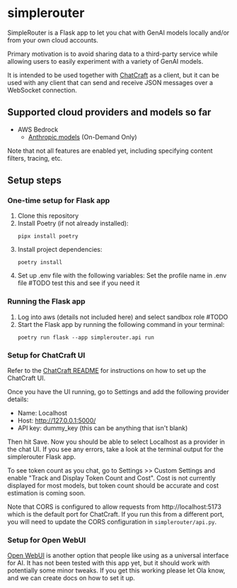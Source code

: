 # simplerouter

SimpleRouter is a Flask app to let you chat with GenAI models locally and/or from your own cloud accounts.

Primary motivation is to avoid sharing data to a third-party service while allowing users to easily experiment with a variety of GenAI models.

It is intended to be used together with [ChatCraft](https://github.com/tarasglek/chatcraft.org) as a client, but it can be used with any client that can send and receive JSON messages over a WebSocket connection.

## Supported cloud providers and models so far

* AWS Bedrock
  * [Anthropic models](https://aws.amazon.com/bedrock/claude/) (On-Demand Only)

Note that not all features are enabled yet, including specifying content filters, tracing, etc.

## Setup steps

### One-time setup for Flask app
1. Clone this repository
2. Install Poetry (if not already installed):
   ```
   pipx install poetry
   ```
3. Install project dependencies:
   ```
   poetry install
   ```
4. Set up .env file with the following variables: Set the profile name in .env file #TODO test this and see if you need it

### Running the Flask app
1. Log into aws (details not included here) and select sandbox role #TODO
2. Start the Flask app by running the following command in your terminal:
   ```
   poetry run flask --app simplerouter.api run
   ```

### Setup for ChatCraft UI

Refer to the [ChatCraft README](https://github.com/tarasglek/chatcraft.org) for instructions on how to set up the ChatCraft UI.

Once you have the UI running, go to Settings and add the following provider details:

* Name: Localhost
* Host: http://127.0.0.1:5000/
* API key: dummy_key (this can be anything that isn't blank)

Then hit Save.  Now you should be able to select Localhost as a provider in the chat UI.  If you see any errors, take a look at the terminal output for the simplerouter Flask app.

To see token count as you chat, go to Settings >> Custom Settings and enable "Track and Display Token Count and Cost".  Cost is not currently displayed for most models, but token count should be accurate and cost estimation is coming soon.

Note that CORS is configured to allow requests from http://localhost:5173 which is the default port for ChatCraft.  If you run this from a different port, you will need to update the CORS configuration in `simplerouter/api.py`.

### Setup for Open WebUI

[Open WebUI](https://openwebui.com/) is another option that people like using as a universal interface for AI.  It has not been tested with this app yet, but it should work with potentially some minor tweaks.  If you get this working please let Ola know, and we can create docs on how to set it up.
